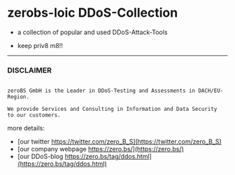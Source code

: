 # zerobs-loic DDoS-Collection

- a collection of popular and used DDoS-Attack-Tools

- keep priv8 m8!!


-----------------------

### DISCLAIMER

~~~

zeroBS GmbH is the Leader in DDoS-Testing and Assessments in DACH/EU-Region.

We provide Services and Consulting in Information and Data Security
to our customers.

~~~

more details:

- [our twitter https://twitter.com/zero_B_S](https://twitter.com/zero_B_S)
- [our company webpage https://zero.bs/](https://zero.bs/)
- [our DDoS-blog https://zero.bs/tag/ddos.html](https://zero.bs/tag/ddos.html)




